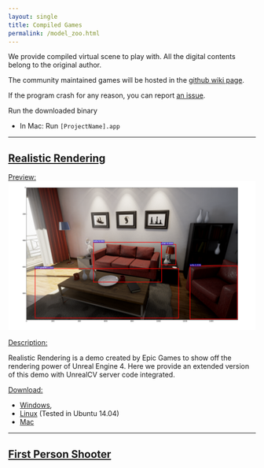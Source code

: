 ```yaml
---
layout: single
title: Compiled Games
permalink: /model_zoo.html
---
```


We provide compiled virtual scene to play with. All the digital contents belong to the original author.
<!-- add more formal license information -->

The community maintained games will be hosted in the [github wiki page](http://).

If the program crash for any reason, you can report [an issue](https://github.com/qiuwch/unrealcv/issues).

Run the downloaded binary

- In Mac: Run `[ProjectName].app`

---

## [Realistic Rendering](https://docs.unrealengine.com/latest/INT/Resources/Showcases/RealisticRendering/)
<div id="realistic_rendering"></div>

<u>Preview:</u>
![teaser](images/realistic_rendering.png)

<u>Description:</u>

Realistic Rendering is a demo created by Epic Games to show off the rendering power of Unreal Engine 4. Here we provide an extended version of this demo with UnrealCV server code integrated.

<u>Download:</u>

- [Windows](https://s3-ap-northeast-1.amazonaws.com/unrealcv-scene/RealisticRendering-win-bbab55e-f8109b9.zip),
- [Linux](https://s3-ap-northeast-1.amazonaws.com/unrealcv-scene/realisticrendering-linux-20160610.zip) (Tested in Ubuntu 14.04)
- [Mac](https://s3-ap-northeast-1.amazonaws.com/unrealcv-scene/RealisticRendering-mac-bbab55e-f8109b9.zip)

---

## [First Person Shooter]()
